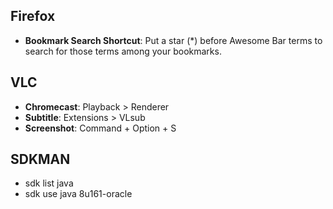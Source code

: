 ## Firefox

- **Bookmark Search Shortcut**: Put a star (*) before Awesome Bar terms to search for those terms among your bookmarks.

## VLC

- **Chromecast**: Playback > Renderer
- **Subtitle**: Extensions > VLsub
- **Screenshot**: Command + Option + S


## SDKMAN

- sdk list java
- sdk use java 8u161-oracle
